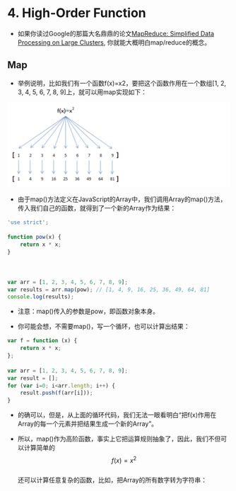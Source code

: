 # 4. High-Order Function

- 如果你读过Google的那篇大名鼎鼎的论文[MapReduce: Simplified Data Processing on Large Clusters](https://research.google/pubs/pub62/),  你就能大概明白map/reduce的概念。


## Map

- 举例说明，比如我们有一个函数f(x)=x2，要把这个函数作用在一个数组[1, 2, 3, 4, 5, 6, 7, 8, 9]上，就可以用map实现如下：

![](img/2020-05-17-13-21-18.png)

- 由于map()方法定义在JavaScript的Array中，我们调用Array的map()方法，传入我们自己的函数，就得到了一个新的Array作为结果：


```js
'use strict';

function pow(x) {
    return x * x;
}



var arr = [1, 2, 3, 4, 5, 6, 7, 8, 9];
var results = arr.map(pow); // [1, 4, 9, 16, 25, 36, 49, 64, 81]
console.log(results);
```


- 注意：map()传入的参数是pow，即函数对象本身。

- 你可能会想，不需要map()，写一个循环，也可以计算出结果：

```js
var f = function (x) {
    return x * x;
};

var arr = [1, 2, 3, 4, 5, 6, 7, 8, 9];
var result = [];
for (var i=0; i<arr.length; i++) {
    result.push(f(arr[i]));
}
```

- 的确可以，但是，从上面的循环代码，我们无法一眼看明白“把f(x)作用在Array的每一个元素并把结果生成一个新的Array”。

- 所以，map()作为高阶函数，事实上它把运算规则抽象了，因此，我们不但可以计算简单的 
  $${f(x) = x^2}$$   
  还可以计算任意复杂的函数，比如，把Array的所有数字转为字符串：



```js
```


```js
```


```js
```


```js
```


```js
```


```js
```


```js
```


```js
```


```js
```


```js
```


```js
```


```js
```


```js
```


```js
```


